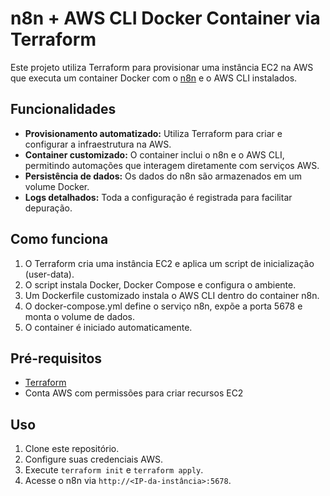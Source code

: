 # n8n + AWS CLI Docker Container via Terraform

Este projeto utiliza Terraform para provisionar uma instância EC2 na AWS que executa um container Docker com o [n8n](https://n8n.io/) e o AWS CLI instalados.

## Funcionalidades

- **Provisionamento automatizado:** Utiliza Terraform para criar e configurar a infraestrutura na AWS.
- **Container customizado:** O container inclui o n8n e o AWS CLI, permitindo automações que interagem diretamente com serviços AWS.
- **Persistência de dados:** Os dados do n8n são armazenados em um volume Docker.
- **Logs detalhados:** Toda a configuração é registrada para facilitar depuração.

## Como funciona

1. O Terraform cria uma instância EC2 e aplica um script de inicialização (user-data).
2. O script instala Docker, Docker Compose e configura o ambiente.
3. Um Dockerfile customizado instala o AWS CLI dentro do container n8n.
4. O docker-compose.yml define o serviço n8n, expõe a porta 5678 e monta o volume de dados.
5. O container é iniciado automaticamente.

## Pré-requisitos

- [Terraform](https://www.terraform.io/)
- Conta AWS com permissões para criar recursos EC2

## Uso

1. Clone este repositório.
2. Configure suas credenciais AWS.
3. Execute `terraform init` e `terraform apply`.
4. Acesse o n8n via `http://<IP-da-instância>:5678`.

